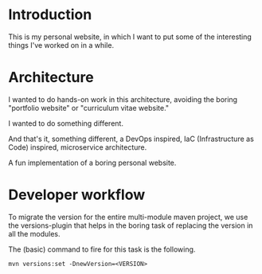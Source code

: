 # Introduction

This is my personal website, in which I want to put some of the interesting things I've worked on in a while.

# Architecture

I wanted to do hands-on work in this architecture,
avoiding the boring "portfolio website" or "curriculum vitae website."

I wanted to do something different.

And that's it, something different, a DevOps inspired, IaC (Infrastructure as Code) inspired, microservice architecture.

A fun implementation of a boring personal website.

# Developer workflow

To migrate the version for the entire multi-module maven project,
we use the versions-plugin that helps in the boring task of replacing the version in all the modules.

The (basic) command to fire for this task is the following.

```shell
mvn versions:set -DnewVersion=<VERSION>
```
